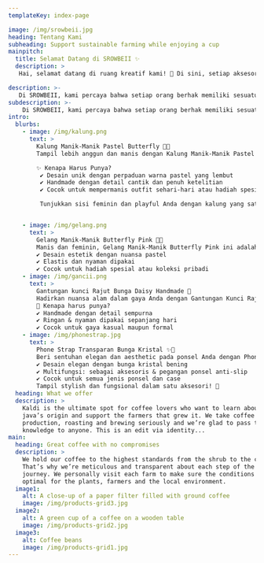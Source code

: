 ```yaml
---
templateKey: index-page

image: /img/srowbeii.jpg
heading: Tentang Kami
subheading: Support sustainable farming while enjoying a cup
mainpitch:
  title: Selamat Datang di SROWBEII ✨
  description: >
   Hai, selamat datang di ruang kreatif kami! 🌿 Di sini, setiap aksesoris dan merchandise dibuat dengan penuh cinta dan ketelitian. Kami percaya bahwa setiap detail kecil memiliki cerita, dan setiap karya yang kami buat adalah cerminan dari kreativitas serta passion dalam dunia handmade.Jelajahi koleksi unik kami—mulai dari gelang, kalung, gantungan kunci, hingga merchandise spesial yang semuanya dibuat secara eksklusif untuk Anda. 💖Terima kasih telah berkunjung! Jika ada yang ingin ditanyakan atau ingin custom order, jangan ragu untuk menghubungi kami. Selamat berbelanja dan temukan karya yang paling cocok untuk Anda!✨🌸 SROWBEII 🌸

description: >-
   Di SROWBEII, kami percaya bahwa setiap orang berhak memiliki sesuatu yang istimewa. Oleh karena itu, kami menghadirkan berbagai koleksi mulai dari gelang, kalung, gantungan kunci, hingga merchandise eksklusif yang dibuat secara handmade dengan material berkualitas.Kami juga menerima custom order, sehingga Anda bisa memiliki produk yang benar-benar sesuai dengan kepribadian dan gaya Anda! 🎨💖Terima kasih telah mendukung karya handmade dan usaha kecil seperti kami. Setiap pembelian Anda sangat berarti dan menjadi semangat bagi kami untuk terus berkarya!✨  – Handmade with Love ✨
subdescription: >-  
    Di SROWBEII, kami percaya bahwa setiap orang berhak memiliki sesuatu yang istimewa. Oleh karena itu, kami menghadirkan berbagai koleksi mulai dari gelang, kalung, gantungan kunci, hingga merchandise eksklusif yang dibuat secara handmade dengan material berkualitas.Kami juga menerima custom order, sehingga Anda bisa memiliki produk yang benar-benar sesuai dengan kepribadian dan gaya Anda! 🎨💖Terima kasih telah mendukung karya handmade dan usaha kecil seperti kami. Setiap pembelian Anda sangat berarti dan menjadi semangat bagi kami untuk terus berkarya!✨  – Handmade with Love ✨
intro:
  blurbs:
    - image: /img/kalung.png
      text: >
        Kalung Manik-Manik Pastel Butterfly 🦋🌸
        Tampil lebih anggun dan manis dengan Kalung Manik-Manik Pastel Butterfly! Kalung ini dirangkai dengan kombinasi manik-manik warna pastel yang lembut, dihiasi dengan charm kupu-kupu dan bunga yang memberikan sentuhan dreamy dan elegan.

        ✨ Kenapa Harus Punya?
         ✔ Desain unik dengan perpaduan warna pastel yang lembut
         ✔ Handmade dengan detail cantik dan penuh ketelitian
         ✔ Cocok untuk mempermanis outfit sehari-hari atau hadiah spesial

         Tunjukkan sisi feminin dan playful Anda dengan kalung yang satu ini! 💖


    - image: /img/gelang.png
      text: >
        Gelang Manik-Manik Butterfly Pink 🌸🦋
        Manis dan feminin, Gelang Manik-Manik Butterfly Pink ini adalah aksesori yang sempurna untuk melengkapi tampilan Anda! Terbuat dari kombinasi manik-manik kaca, mutiara sintetis, dan charm kupu-kupu transparan yang memberi sentuhan dreamy dan elegan.💖 Keunggulan:
        ✔ Desain estetik dengan nuansa pastel
        ✔ Elastis dan nyaman dipakai
        ✔ Cocok untuk hadiah spesial atau koleksi pribadi
    - image: /img/gancii.png
      text: >
        Gantungan kunci Rajut Bunga Daisy Handmade 🌼
        Hadirkan nuansa alam dalam gaya Anda dengan Gantungan Kunci Rajut Bunga Daisy yang dibuat secara handmade! Kombinasi warna hijau, putih, dan kuning menciptakan tampilan yang elegan dan natural. Setiap helai benang dirajut dengan penuh ketelitian, menghasilkan aksesoris yang cantik dan unik.
        🌿 Kenapa harus punya?
        ✔ Handmade dengan detail sempurna
        ✔ Ringan & nyaman dipakai sepanjang hari
        ✔ Cocok untuk gaya kasual maupun formal
    - image: /img/phonestrap.jpg
      text: >
        Phone Strap Transparan Bunga Kristal ✨📱
        Beri sentuhan elegan dan aesthetic pada ponsel Anda dengan Phone Strap Transparan Bunga Kristal! Dibuat dengan rangkaian bunga kristal bening yang memancarkan kesan mewah namun minimalis. Tidak hanya mempercantik, strap ini juga berfungsi sebagai pegangan anti-slip agar ponsel lebih aman di tangan.💎 Keunggulan:
        ✔ Desain elegan dengan bunga kristal bening
        ✔ Multifungsi: sebagai aksesoris & pegangan ponsel anti-slip
        ✔ Cocok untuk semua jenis ponsel dan case
        Tampil stylish dan fungsional dalam satu aksesori! 🌟
  heading: What we offer
  description: >
    Kaldi is the ultimate spot for coffee lovers who want to learn about their
    java’s origin and support the farmers that grew it. We take coffee
    production, roasting and brewing seriously and we’re glad to pass that
    knowledge to anyone. This is an edit via identity...
main:
  heading: Great coffee with no compromises
  description: >
    We hold our coffee to the highest standards from the shrub to the cup.
    That’s why we’re meticulous and transparent about each step of the coffee’s
    journey. We personally visit each farm to make sure the conditions are
    optimal for the plants, farmers and the local environment.
  image1:
    alt: A close-up of a paper filter filled with ground coffee
    image: /img/products-grid3.jpg
  image2:
    alt: A green cup of a coffee on a wooden table
    image: /img/products-grid2.jpg
  image3:
    alt: Coffee beans
    image: /img/products-grid1.jpg
---
```

